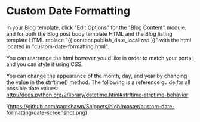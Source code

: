Custom Date Formatting
==============================================================

In your Blog template, click "Edit Options" for the "Blog Content" module, and for both the Blog post body template HTML and the Blog listing template HTML replace "{{ content.publish_date_localized }}" with the html located in "custom-date-formatting.html".

You can rearrange the html however you'd like in order to match your portal, and you can style it using CSS.  

You can change the appearance of the month, day, and year by changing the value in the strftime() method.  The following is a reference guide for all possible date values: http://docs.python.org/2/library/datetime.html#strftime-strptime-behavior 

!(https://github.com/captshawn/Snippets/blob/master/custom-date-formatting/date-screenshot.png) 
